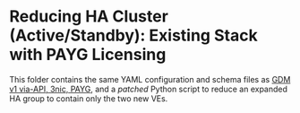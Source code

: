 # Reducing HA Cluster (Active/Standby): Existing Stack with PAYG Licensing

This folder contains the same YAML configuration and schema files as
[GDM v1 via-API, 3nic, PAYG], and a *patched* Python script to reduce an expanded
HA group to contain only the two new VEs.

[GDM v1 via-API, 3nic, PAYG]: https://github.com/F5Networks/f5-google-gdm-templates/tree/v4.3.0/supported/failover/same-net/via-api/3nic/existing-stack/payg
